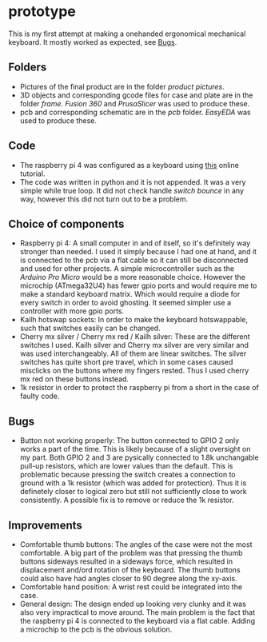 # prototype
This is my first attempt at making a onehanded ergonomical mechanical keyboard. It mostly worked as expected, see [Bugs](##Bugs). 

## Folders
* Pictures of the final product are in the folder *product pictures*.
* 3D objects and corresponding gcode files for case and plate are in the folder *frame*. *Fusion 360* and *PrusaSlicer* was used to produce these.
* pcb and corresponding schematic are in the *pcb* folder. *EasyEDA* was used to produce these.

## Code
* The raspberry pi 4 was configured as a keyboard using [this](https://randomnerdtutorials.com/raspberry-pi-zero-usb-keyboard-hid/) online tutorial.
* The code was written in python and it is not appended. It was a very simple while true loop. It did not check handle *switch bounce* in any way, however this did not turn out to be a problem.

## Choice of components
* Raspberry pi 4: A small computer in and of itself, so it's definitely way stronger than needed. I used it simply because I had one at hand, and it is connected to the pcb via a flat cable so it can still be disconnected and used for other projects. A simple microcontroller such as the *Arduino Pro Micro* would be a more reasonable choice. However the microchip (ATmega32U4) has fewer gpio ports and would require me to make a standard keyboard matrix. Which would require a diode for every switch in order to avoid ghosting. It seemed simpler use a controller with more gpio ports.
* Kailh hotswap sockets: In order to make the keyboard hotswappable, such that switches easily can be changed.
* Cherry mx silver / Cherry mx red / Kailh silver: These are the different switches I used. Kailh silver and Cherry mx silver are very similar and was used interchangeably. All of them are linear switches. The silver switches has quite short pre travel, which in some cases caused misclicks on the buttons where my fingers rested. Thus I used cherry mx red on these buttons instead.
* 1k resistor in order to protect the raspberry pi from a short in the case of faulty code.

## Bugs
* Button not working properly: The button connected to GPIO 2 only works a part of the time. This is likely because of a slight oversight on my part. Both GPIO 2 and 3 are pysically connected to 1.8k unchangable pull-up resistors, which are lower values than the default. This is problematic because pressing the switch creates a connection to ground with a 1k resistor (which was added for protection). Thus it is definetely closer to logical zero but still not sufficiently close to work consistently. A possible fix is to remove or reduce the 1k resistor.

## Improvements
* Comfortable thumb buttons: The angles of the case were not the most comfortable. A big part of the problem was that pressing the thumb buttons sideways resulted in a sideways force, which resulted in displacement and/ord rotation of the keyboard. The thumb buttons could also have had angles closer to 90 degree along the xy-axis.
* Comfortable hand position: A wrist rest could be integrated into the case.
* General design: The design ended up looking very clunky and it was also very impractical to move around. The main problem is the fact that the raspberry pi 4 is connected to the keyboard via a flat cable. Adding a microchip to the pcb is the obvious solution.
